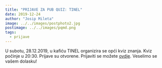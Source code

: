 ```yaml
---
title: "PRIJAVE ZA PUB QUIZ: TINEL"
date: 2019-12-24
author: "Josip Mileta"
image: ../../images/postphoto2.jpg
postimage: ../../images/pqmd.png
tags:
  - prijave
---
```


U subotu, 28.12.2019, u kafiću TINEL organizira se opći kviz znanja. Kviz počinje u 20:30. Prijave su otvorene.
Prijaviti se možete [ovdje](prijava-na-kviz).
Veselimo se vašem dolasku!
